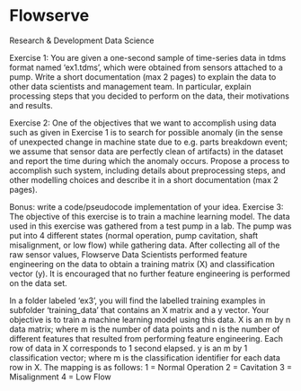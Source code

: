 # Flowserve
Research &amp; Development Data Science

Exercise 1: You are given a one-second sample of time-series data in tdms format named ‘ex1.tdms’, which were obtained from sensors attached to a pump. Write a short documentation (max 2 pages) to explain the data to other data scientists and management team. In particular, explain processing steps that you decided to perform on the data, their motivations and results. 

Exercise 2: One of the objectives that we want to accomplish using data such as given in Exercise 1 is to search for possible anomaly (in the sense of unexpected change in machine state due to e.g. parts breakdown event; we assume that sensor data are perfectly clean of artifacts) in the dataset and report the time during which the anomaly occurs. Propose a process to accomplish such system, including details about preprocessing steps, and other modelling choices and describe it in a short documentation (max 2 pages). 
 
Bonus: write a code/pseudocode implementation of your idea. 
Exercise 3: The objective of this exercise is to train a machine learning model. The data used in this exercise was gathered from a test pump in a lab. The pump was put into 4 different states (normal operation, pump cavitation, shaft misalignment, or low flow) while gathering data. After collecting all of the raw sensor values, Flowserve Data Scientists performed feature engineering on the data to obtain a training matrix (X) and classification vector (y). It is encouraged that no further feature engineering is performed on the data set. 
 
In a folder labeled ‘ex3’, you will find the labelled training examples in subfolder ‘training_data’ that contains an X matrix and a y vector. Your objective is to train a machine learning model using this data. X is an m by n data matrix; where m is the number of data points and n is the number of different features that resulted from performing feature engineering. Each row of data in X corresponds to 1 second elapsed. y is an m by 1 classification vector; where m is the classification identifier for each data row in X. The mapping is as follows: 1 = Normal Operation 2 = Cavitation 3 = Misalignment 4 = Low Flow
